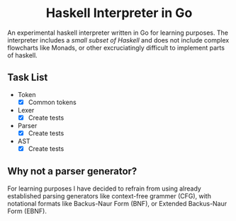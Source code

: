 <h1 align="middle">Haskell Interpreter in Go</h1>

An experimental haskell interpreter written in Go for learning purposes. The interpreter includes a _small subset of Haskell_ and does not include complex flowcharts like Monads, or other excruciatingly difficult to implement parts of haskell.

## Task List

- Token
  - [x] Common tokens
- Lexer
  - [x] Create tests
- Parser
  - [x] Create tests
- AST
  - [x] Create tests

## Why not a parser generator?

For learning purposes I have decided to refrain from using already established parsing generators like context-free grammer (CFG), with notational formats like Backus-Naur Form (BNF), or Extended Backus-Naur Form (EBNF).
